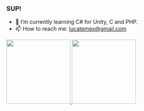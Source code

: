 ### SUP!


- 🌱 I’m currently learning C# for Unity, C and PHP.
- 📫 How to reach me: lucatemex@gmail.com

<div>
   <a href="github.com/lucatemex">
     <img height= "167em" src="https://github-readme-stats.vercel.app/api?username=lucatemex&show_icons=true&theme=github_dark"/>
     <img height= "167em" src="https://github-readme-stats.vercel.app/api/top-langs/?username=lucatemex&layout=compact&theme=github_dark"/>
     </div>
  



